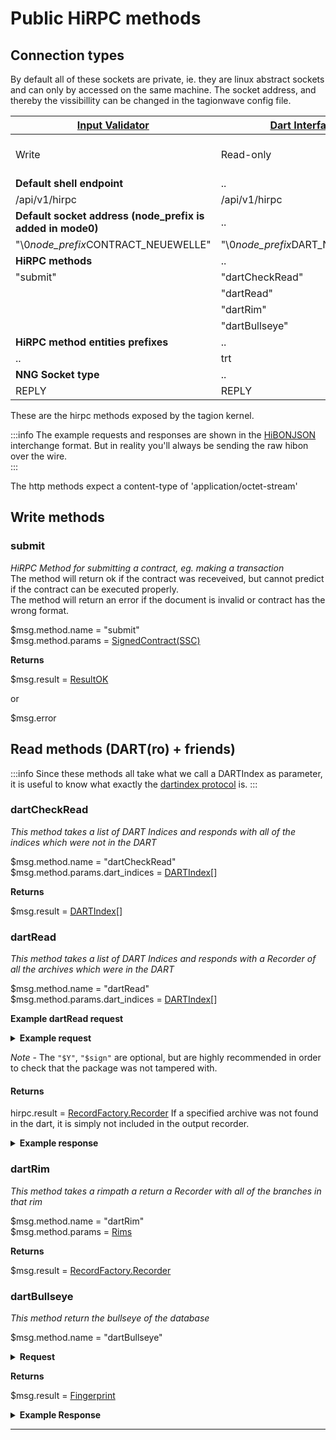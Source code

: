 # Public HiRPC methods

## Connection types
By default all of these sockets are private, ie. they are linux abstract sockets and can only by accessed on the same machine.
The socket address, and thereby the vissibillity can be changed in the tagionwave config file.


| [Input Validator](/docs/architecture/InputValidator)       | [Dart Interface](/docs/architecture/DartInterface) | [Subscription](/docs/architecture/LoggerSubscription) | [Node Interface](/docs/architecture/NodeInterface) |
| -                                                          | -                                                  | -                                                     | -                                                  |
| Write                                                      | Read-only                                          | Pub                                                   | Half-duplex p2p wavefront communication            |
| **Default shell endpoint**                                 | ..                                                 |                                                       |                                                    |
| /api/v1/hirpc                                              | /api/v1/hirpc                                      |                                                       |                                                    |
| **Default socket address (node_prefix is added in mode0)** | ..                                                 | ..                                                    | ..                                                 |
| "\0*node_prefix*CONTRACT_NEUEWELLE"                        | "\0*node_prefix*DART_NEUEWELLE"                    | "\0SUBSCRIPTION_NEUEWELLE"                            | tcp://localhost:10700                              |
| **HiRPC methods**                                          | ..                                                 | ..                                                    | ..                                                 |
| "submit"                                                   | "dartCheckRead"                                    | "log"                                                 |
|                                                            | "dartRead"                                         |
|                                                            | "dartRim"                                          |
|                                                            | "dartBullseye"                                     |
| **HiRPC method entities prefixes**                         | ..                                                 | ..                                                    | ..                                                 |
| ..                                                         | trt                                                | ..                                                    | ..                                                 |
| **NNG Socket type**                                        | ..                                                 | ..                                                    | ..                                                 |
| REPLY                                                      | REPLY                                              | PUBLISH                                               | ???                                                |


These are the hirpc methods exposed by the tagion kernel.

:::info
The example requests and responses are shown in the [HiBONJSON](https://www.hibon.org/posts/hibonjson) interchange format.
But in reality you'll always be sending the raw hibon over the wire.  
:::

The http methods expect a content-type of 'application/octet-stream' 

## Write methods

### submit

*HiRPC Method for submitting a contract, eg. making a transaction*  
The method will return ok if the contract was receveived, but cannot predict if the contract can be executed properly.  
The method will return an error if the document is invalid or contract has the wrong format.  

\$msg.method.name = "submit"  
\$msg.method.params = [SignedContract(SSC)](https://ddoc.tagion.org/tagion.script.common.SignedContract)

**Returns**

\$msg.result = [ResultOK](https://ddoc.tagion.org/tagion.communication.HiRPC.ResultOk)  

or

\$msg.error

## Read methods (DART(ro) + friends)

:::info
Since these methods all take what we call a DARTIndex as parameter, it is useful to know what exactly the [dartindex protocol](/docs/protocols/dart/dartindex) is.
:::

### dartCheckRead

*This method takes a list of DART Indices and responds with all of the indices which were not in the DART*

\$msg.method.name = "dartCheckRead"  
\$msg.method.params.dart_indices = [DARTIndex](https://ddoc.tagion.org/tagion.dart.DARTBasic.DARTIndex)[]  

**Returns**

\$msg.result = [DARTIndex](https://ddoc.tagion.org/tagion.dart.DARTBasic.DARTIndex)[]  

### dartRead

*This method takes a list of DART Indices and responds with a Recorder of all the archives which were in the DART*

\$msg.method.name = "dartRead"  
\$msg.method.params.dart_indices = [DARTIndex](https://ddoc.tagion.org/tagion.dart.DARTBasic.DARTIndex)[]  


**Example dartRead request**

<details>
<summary><b>Example request</b></summary>

```json
{
    "$@": "HiRPC",
    "$Y": [
        "*",
        "@AhJKNLaNgHVRgF1dEz8rWHhROYAVIntpyDasIpHVeAqE"
    ],
    "$msg": {
        "method": "dartRead",
        "params": {
            "dart_indices": [
                [
                    "*",
                    "@4c2LxGMUI7o7AnNQfKxgAEdjwizVRvdtV3j2ItiBwQM="
                ],
                [
                    "*",
                    "@oKqMX30Lf0KnzFJ46Ws5SRH48oPouDDS3IIXIaYPjkM="
                ]
            ]
        }
    },
    "$sign": [
        "*",
        "@VVKuIfWv93MZCeCwpEcrHGRNsf8RaLtJguiytuegANxyMTSiWtNGdXQsuxaCTr7hKKQbY8UXHczlNLafm1-VwQ=="
    ]
}
```

</details>


*Note* - The `"$Y"`, `"$sign"` are optional, but are highly recommended in order to check that the package was not tampered with.

#### Returns
hirpc.result = [RecordFactory.Recorder](https://ddoc.tagion.org/tagion.dart.Recorder.RecordFactory.Recorder)
If a specified archive was not found in the dart, it is simply not included in the output recorder.

<details>
<summary><b>Example response</b></summary>

```json
{
    "$@": "HiRPC",
    "$Y": [
        "*",
        "@A7l5pb4FfnnJYXW0_MDlXP-a1urQ_XC1ZCZmRAwNLGj-"
    ],
    "$msg": {
        "result": {
            "$@": "Recorder",
            "0": {
                "$T": [
                    "i32",
                    1
                ],
                "$a": {
                 // archive
                }
            },
            "1": {
                "$T": [
                    "i32",
                    1
                ],
                "$a": {
                  // archive
                }
            }
        }
    },
    "$sign": [
        "*",
        "@LoOxof1kQgjuFB188DjP-coHPqy5t26nK9Is9R2PVvhOa2Uri6VitOZkfQeKMQuH7tjn_yjLpYEsEcivKPbXDA=="
    ]
}
```

</details>

### dartRim

*This method takes a rimpath a return a Recorder with all of the branches in that rim*

\$msg.method.name = "dartRim"  
\$msg.method.params = [Rims](https://ddoc.tagion.org/tagion.dart.DARTRim.Rims)

**Returns**

\$msg.result = [RecordFactory.Recorder](https://ddoc.tagion.org/tagion.dart.Recorder.RecordFactory.Recorder)

### dartBullseye

*This method return the bullseye of the database*

\$msg.method.name = "dartBullseye"  

<details>
<summary><b>Request</b></summary>

The request takes no parameters, so this is the only thing you need

```json
{
    "$@": "HiRPC",
    "$msg": {
        "method": "dartBullseye"
    }
}
```

</details>


**Returns**

\$msg.result = [Fingerprint](https://ddoc.tagion.org/tagion.crypto.Types.Fingerprint)  

<details>
<summary><b>Example Response</b></summary>

```json
{
  "$@": "HiRPC",
  "$Y": [
    "*",
    "@AumexnPXMa0mKVsYQeEKvY4Y640DXNCuBU6XdzFOicWC"
  ],
  "$msg": {
    "result": {
      "bullseye": [
        "*",
        "@lTeI-fg_6r6v0AUSA_tDL1mJlZNlikRpBTHfd6k4qt4="
      ]
    }
  },
  "$sign": [
    "*",
    "@0cEtP0XNfxbjTKo0xx_jB5FzfYac_rHa3z-fDqCN0XdCHb3fQFR42NisU6yXiqFTSSjqHCawfmWEe9-9Bo-Wpw=="
  ]
}
```

</details>

---
